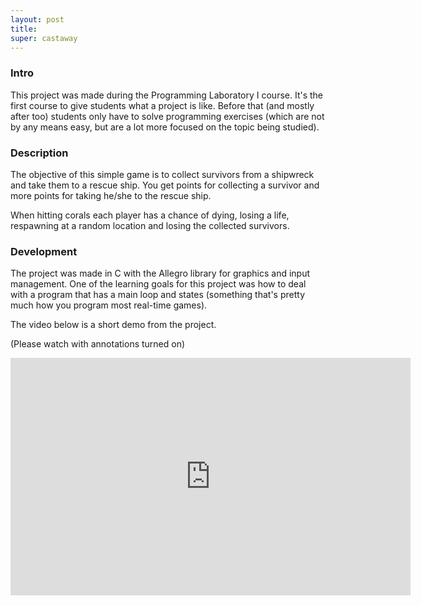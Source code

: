 ```yaml
---
layout: post
title: 
super: castaway
---
```


### Intro

This project was made during the Programming Laboratory I course. It's the first course to give students what a project is like. Before that (and mostly after too) students only have to solve programming exercises (which are not by any means easy, but are a lot more focused on the topic being studied).

### Description

The objective of this simple game is to collect survivors from a shipwreck and take them to a rescue ship. You get points for collecting a survivor and more points for taking he/she to the rescue ship.

When hitting corals each player has a chance of dying, losing a life, respawning at a random location and losing the collected survivors.

### Development

The project was made in C with the Allegro library for graphics and input management. One of the learning goals for this project was how to deal with a program that has a main loop and states (something that's pretty much how you program most real-time games).

The video below is a short demo from the project.

(Please watch with annotations turned on)
<iframe width="640" height="380" src="https://www.youtube.com/embed/2n1F4Ydc41E" frameborder="0" allowfullscreen></iframe>
